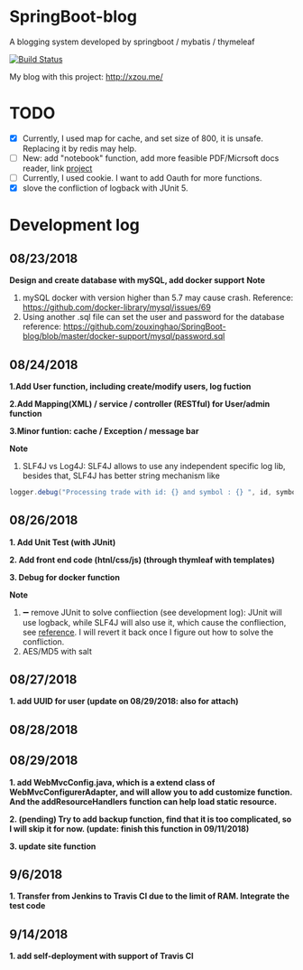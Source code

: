 # SpringBoot-blog
A blogging system developed by springboot / mybatis / thymeleaf

[![Build Status](https://travis-ci.com/zouxinghao/SpringBoot-blog.svg?branch=master)](https://travis-ci.com/zouxinghao/SpringBoot-blog)

My blog with this project: http://xzou.me/


# TODO 
- [X] Currently, I used map for cache, and set size of 800, it is unsafe. Replacing it by redis may help.
- [ ] New: add "notebook" function, add more feasible PDF/Micrsoft docs reader, link [project](https://github.com/zouxinghao/Web-Online-Preview-File)
- [ ] Currently, I used cookie. I want to add Oauth for more functions.
- [X] slove the confliction of logback with JUnit 5.

# Development log
## 08/23/2018
__Design and create database with mySQL, add docker support__
**Note**
1. mySQL docker with version higher than 5.7 may cause crash. 
   Reference: https://github.com/docker-library/mysql/issues/69
2. Using another .sql file can set the user and password for the database
   reference: https://github.com/zouxinghao/SpringBoot-blog/blob/master/docker-support/mysql/password.sql
## 08/24/2018
__1.Add User function, including create/modify users, log fuction__

__2.Add Mapping(XML) / service / controller (RESTful) for User/admin function__

__3.Minor funtion: cache / Exception / message bar__

**Note**
1. SLF4J vs Log4J:
SLF4J allows to use any independent specific log lib, besides that, SLF4J has better string mechanism like 
```java
logger.debug("Processing trade with id: {} and symbol : {} ", id, symbol);
```

## 08/26/2018
__1. Add Unit Test (with JUnit)__

__2. Add front end code (htnl/css/js) (through thymleaf with templates)__

__3. Debug for docker function__

**Note**
1. ➖ remove JUnit to solve confliection (see development log): JUnit will use logback, while SLF4J will also use it, which cause the confliection, see [reference](https://github.com/spring-projects/spring-boot/issues/4341). I will revert it back once I figure out how to solve the confliction. 
2. AES/MD5 with salt

## 08/27/2018
__1. add UUID for user (update on 08/29/2018: also for attach)__

## 08/28/2018

## 08/29/2018
__1. add WebMvcConfig.java, which is a extend class of WebMvcConfigurerAdapter, and will allow you to add customize function. And the addResourceHandlers function can help load static resource.__

__2. (pending) Try to add backup function, find that it is too complicated, so I will skip it for now. (update: finish this function in 09/11/2018)__ 

__3. update site function__

## 9/6/2018
__1. Transfer from Jenkins to Travis CI due to the limit of RAM. Integrate the test code__

## 9/14/2018
__1. add self-deployment with support of Travis CI__
